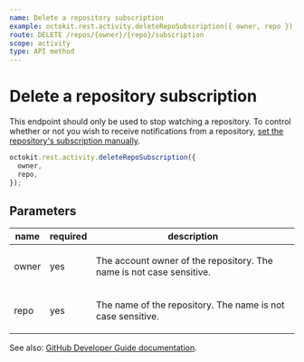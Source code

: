 ```yaml
---
name: Delete a repository subscription
example: octokit.rest.activity.deleteRepoSubscription({ owner, repo })
route: DELETE /repos/{owner}/{repo}/subscription
scope: activity
type: API method
---
```


# Delete a repository subscription

This endpoint should only be used to stop watching a repository. To control whether or not you wish to receive notifications from a repository, [set the repository's subscription manually](https://docs.github.com/rest/reference/activity#set-a-repository-subscription).

```js
octokit.rest.activity.deleteRepoSubscription({
  owner,
  repo,
});
```

## Parameters

<table>
  <thead>
    <tr>
      <th>name</th>
      <th>required</th>
      <th>description</th>
    </tr>
  </thead>
  <tbody>
    <tr><td>owner</td><td>yes</td><td>

The account owner of the repository. The name is not case sensitive.

</td></tr>
<tr><td>repo</td><td>yes</td><td>

The name of the repository. The name is not case sensitive.

</td></tr>
  </tbody>
</table>

See also: [GitHub Developer Guide documentation](https://docs.github.com/rest/reference/activity#delete-a-repository-subscription).
